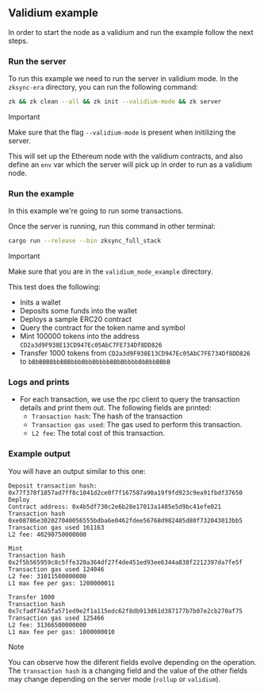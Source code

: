 ## Validium example

In order to start the node as a validium and run the example follow the next steps.

### Run the server

To run this example we need to run the server in validium mode. In the `zksync-era` directory, you can run the following command:

```sh
zk && zk clean --all && zk init --validium-mode && zk server
```

> [!IMPORTANT]
> Make sure that the flag `--validium-mode` is present when initilizing the server.

This will set up the Ethereum node with the validium contracts, and also define an `env` var which the server will pick up in order to run as a validium node.

### Run the example

In this example we're going to run some transactions.

Once the server is running, run this command in other terminal:
```sh
cargo run --release --bin zksync_full_stack
```
> [!IMPORTANT]
> Make sure that you are in the `validium_mode_example` directory.

This test does the following:
  - Inits a wallet
  - Deposits some funds into the wallet
  - Deploys a sample ERC20 contract
  - Query the contract for the token name and symbol
  - Mint 100000 tokens into the address `CD2a3d9F938E13CD947Ec05AbC7FE734Df8DD826`
  - Transfer 1000 tokens from `CD2a3d9F938E13CD947Ec05AbC7FE734Df8DD826` to `bBbBBBBbbBBBbbbBbbBbbbbBBbBbbbbBbBbbBBbB`

### Logs and prints

- For each transaction, we use the rpc client to query the transaction details and print them out. The following fields
  are printed:
  - `Transaction hash`: The hash of the transaction
  - `Transaction gas used`: The gas used to perform this transaction.
  - `L2 fee`: The total cost of this transaction.

### Example output

You will have an output similar to this one:

```
Deposit transaction hash: 0x77f378f1857ad7ff8c1041d2ce0f7f167587a90a19f9fd923c9ea91fbdf37650
Deploy
Contract address: 0x4b5df730c2e6b28e17013a1485e5d9bc41efe021
Transaction hash 0xe08786e302027040056555bdba6e0462fdee56768d982485d80f732043013bb5
Transaction gas used 161163
L2 fee: 40290750000000

Mint
Transaction hash 0x2f5b565959c8c5ffe320a364df27f4de451ed93ee6344a838f2212397da7fe5f
Transaction gas used 124046
L2 fee: 31011500000000
L1 max fee per gas: 1200000011

Transfer 1000
Transaction hash 0x7cfadf74a5fa571ed9e2f1a115edc62f8db913d61d387177b7b07e2cb270af75
Transaction gas used 125466
L2 fee: 31366500000000
L1 max fee per gas: 1000000010
```

> [!NOTE]
> You can observe how the diferent fields evolve depending on the operation. The `transaction hash` is a changing field and the value of the other fields may change depending on the server mode (`rollup` or `validium`).